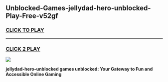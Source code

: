
## Unblocked-Games-jellydad-hero-unblocked-Play-Free-v52gf
<h3>
<a href="https://premium76.site?title=jellydad-hero-unblocked&ref=19M">CLICK TO PLAY</a></h3>
<hr>

<h3>
<a href="https://premium76.site?title=jellydad-hero-unblocked&ref=19M">CLICK 2 PLAY</a>
  
</h3>

<a href="https://premium76.site?title=jellydad-hero-unblocked&ref=19M"><img src="https://clearcache.store/games.png"></a>


**jellydad-hero-unblocked games unblocked: Your Gateway to Fun and Accessible Online Gaming**
